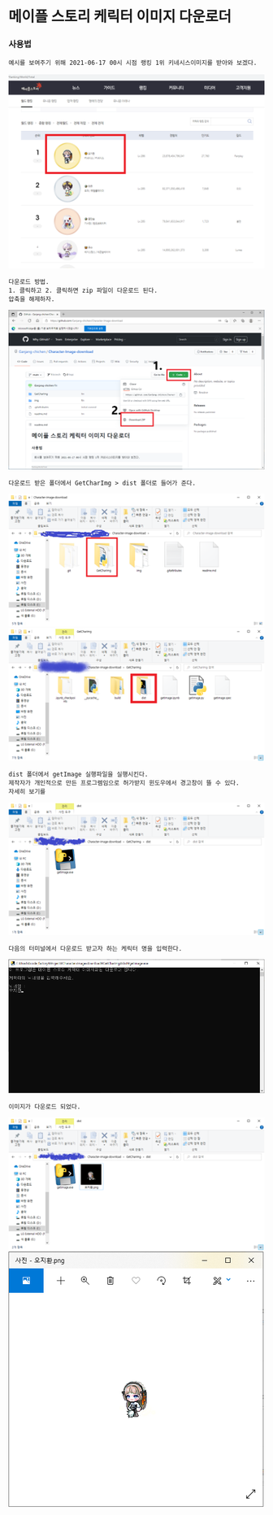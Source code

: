 
# 메이플 스토리 케릭터 이미지 다운로더

### 사용법

    예시를 보여주기 위해 2021-06-17 00시 시점 랭킹 1위 키네시스이미지를 받아와 보겠다.

<img src="./img/목표설정.png"/>

    다운로드 방법.
    1. 클릭하고 2. 클릭하면 zip 파일이 다운로드 된다.
    압축을 해제하자.

<img src="./img/파일다운로드.png"/>
    
    다운로드 받은 폴더에서 GetCharImg > dist 폴더로 들어가 준다.

<img src="./img/첫화면0.png"/>
<img src="./img/첫화면1.png"/>

    dist 폴더에서 getImage 실행파일을 실행시킨다.
    제작자가 개인적으로 만든 프로그렘임으로 허가받지 윈도우에서 경고창이 뜰 수 있다.
    자세히 보기를 

<img src="./img/실행전.png"/>

    다음의 터미널에서 다운로드 받고자 하는 케릭터 명을 입력한다.

<img src="./img/실행화면.png"/>

    이미지가 다운로드 되었다.

<img src="./img/결과화면.png"/>

<img src="./img/결과물.png"/>